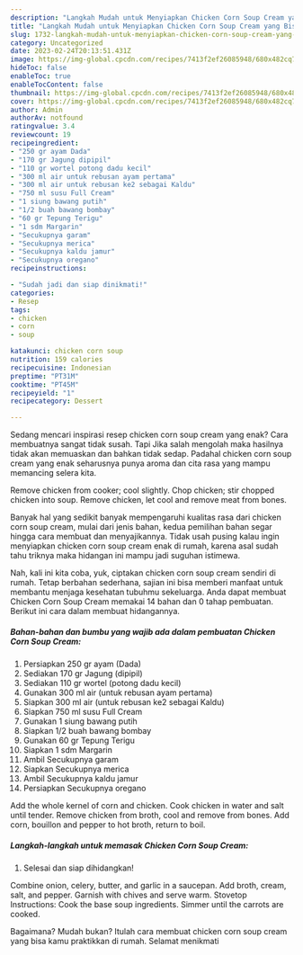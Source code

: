 ```yaml
---
description: "Langkah Mudah untuk Menyiapkan Chicken Corn Soup Cream yang Bisa Manjain Lidah, Buat Buka Puasa Lezat Sekali"
title: "Langkah Mudah untuk Menyiapkan Chicken Corn Soup Cream yang Bisa Manjain Lidah, Buat Buka Puasa Lezat Sekali"
slug: 1732-langkah-mudah-untuk-menyiapkan-chicken-corn-soup-cream-yang-bisa-manjain-lidah-buat-buka-puasa-lezat-sekali
category: Uncategorized
date: 2023-02-24T20:13:51.431Z
image: https://img-global.cpcdn.com/recipes/7413f2ef26085948/680x482cq70/chicken-corn-soup-cream-foto-resep-utama.jpg
hideToc: false
enableToc: true
enableTocContent: false
thumbnail: https://img-global.cpcdn.com/recipes/7413f2ef26085948/680x482cq70/chicken-corn-soup-cream-foto-resep-utama.jpg
cover: https://img-global.cpcdn.com/recipes/7413f2ef26085948/680x482cq70/chicken-corn-soup-cream-foto-resep-utama.jpg
author: Admin
authorAv: notfound
ratingvalue: 3.4
reviewcount: 19
recipeingredient:
- "250 gr ayam Dada"
- "170 gr Jagung dipipil"
- "110 gr wortel potong dadu kecil"
- "300 ml air untuk rebusan ayam pertama"
- "300 ml air untuk rebusan ke2 sebagai Kaldu"
- "750 ml susu Full Cream"
- "1 siung bawang putih"
- "1/2 buah bawang bombay"
- "60 gr Tepung Terigu"
- "1 sdm Margarin"
- "Secukupnya garam"
- "Secukupnya merica"
- "Secukupnya kaldu jamur"
- "Secukupnya oregano"
recipeinstructions:

- "Sudah jadi dan siap dinikmati!"
categories:
- Resep
tags:
- chicken
- corn
- soup

katakunci: chicken corn soup 
nutrition: 159 calories
recipecuisine: Indonesian
preptime: "PT31M"
cooktime: "PT45M"
recipeyield: "1"
recipecategory: Dessert

---
```



Sedang mencari inspirasi resep chicken corn soup cream yang enak? Cara membuatnya sangat tidak susah. Tapi Jika salah mengolah maka hasilnya tidak akan memuaskan dan bahkan tidak sedap. Padahal chicken corn soup cream yang enak seharusnya punya aroma dan cita rasa yang mampu memancing selera kita.


Remove chicken from cooker; cool slightly. Chop chicken; stir chopped chicken into soup. Remove chicken, let cool and remove meat from bones.

Banyak hal yang sedikit banyak mempengaruhi kualitas rasa dari chicken corn soup cream, mulai dari jenis bahan, kedua pemilihan bahan segar hingga cara membuat dan menyajikannya. Tidak usah pusing kalau ingin menyiapkan chicken corn soup cream enak di rumah, karena asal sudah tahu triknya maka hidangan ini mampu jadi suguhan istimewa.


Nah, kali ini kita coba, yuk, ciptakan chicken corn soup cream sendiri di rumah. Tetap berbahan sederhana, sajian ini bisa memberi manfaat untuk membantu menjaga kesehatan tubuhmu sekeluarga. Anda dapat membuat Chicken Corn Soup Cream memakai 14 bahan dan 0 tahap pembuatan. Berikut ini cara dalam membuat hidangannya.

<!--inarticleads1-->

##### Bahan-bahan dan bumbu yang wajib ada dalam pembuatan Chicken Corn Soup Cream:

1. Persiapkan 250 gr ayam (Dada)
1. Sediakan 170 gr Jagung (dipipil)
1. Sediakan 110 gr wortel (potong dadu kecil)
1. Gunakan 300 ml air (untuk rebusan ayam pertama)
1. Siapkan 300 ml air (untuk rebusan ke2 sebagai Kaldu)
1. Siapkan 750 ml susu Full Cream
1. Gunakan 1 siung bawang putih
1. Siapkan 1/2 buah bawang bombay
1. Gunakan 60 gr Tepung Terigu
1. Siapkan 1 sdm Margarin
1. Ambil Secukupnya garam
1. Siapkan Secukupnya merica
1. Ambil Secukupnya kaldu jamur
1. Persiapkan Secukupnya oregano


Add the whole kernel of corn and chicken. Cook chicken in water and salt until tender. Remove chicken from broth, cool and remove from bones. Add corn, bouillon and pepper to hot broth, return to boil. 

<!--inarticleads2-->

##### Langkah-langkah untuk memasak Chicken Corn Soup Cream:


1. Selesai dan siap dihidangkan!

Combine onion, celery, butter, and garlic in a saucepan. Add broth, cream, salt, and pepper. Garnish with chives and serve warm. Stovetop Instructions: Cook the base soup ingredients. Simmer until the carrots are cooked. 

Bagaimana? Mudah bukan? Itulah cara membuat chicken corn soup cream yang bisa kamu praktikkan di rumah. Selamat menikmati
